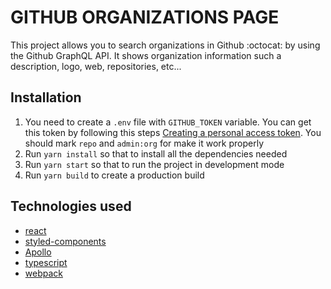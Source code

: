 # GITHUB ORGANIZATIONS PAGE

This project allows you to search organizations in Github :octocat: by using the Github GraphQL API. It shows organization information such a description, logo, web, repositories, etc...

## Installation
1. You need to create a `.env` file with `GITHUB_TOKEN` variable. You can get this token by following this steps [Creating a personal access token](https://docs.github.com/en/github/authenticating-to-github/creating-a-personal-access-token). You should mark `repo` and `admin:org` for make it work properly
2. Run `yarn install` so that to install all the dependencies needed
3. Run `yarn start` so that to run the project in development mode
4. Run `yarn build` to create a production build

## Technologies used
- [react](https://reactjs.org/)
- [styled-components](https://styled-components.com/)
- [Apollo](https://www.apollographql.com/)
- [typescript](https://www.typescriptlang.org/)
- [webpack](https://webpack.js.org/)
